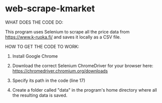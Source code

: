 # web-scrape-kmarket


WHAT DOES THE CODE DO:

This program uses Selenium to scrape all the price data from https://www.k-ruoka.fi/ and saves it locally as a CSV file.


HOW TO GET THE CODE TO WORK:

1. Install Google Chrome

2. Download the correct Selenium ChromeDriver for your browser here: https://chromedriver.chromium.org/downloads

3. Specify its path in the code (line 17)

4. Create a folder called "data" in the program's home directory where all the resulting data is saved.
